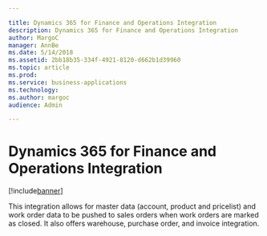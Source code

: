 ```yaml
---

title: Dynamics 365 for Finance and Operations Integration
description: Dynamics 365 for Finance and Operations Integration
author: MargoC
manager: AnnBe
ms.date: 5/14/2018
ms.assetid: 2bb18b35-334f-4921-8120-d662b1d39960
ms.topic: article
ms.prod: 
ms.service: business-applications
ms.technology: 
ms.author: margoc
audience: Admin

---
```

#  Dynamics 365 for Finance and Operations Integration


[!include[banner](../../../includes/banner.md)]

This integration allows for master data (account, product and pricelist) and
work order data to be pushed to sales orders when work orders are marked as
closed. It also offers warehouse, purchase order, and invoice integration.
